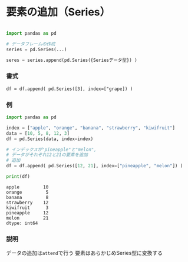# 要素の追加（Series）

```python

import pandas as pd

# データフレームの作成
series = pd.Series(...)

seres = series.append(pd.Series({Seriesデータ型}) )
```

### 書式

	df = df.append( pd.Series([3], index=["grape]) )

### 例

```python
import pandas as pd

index = ["apple", "orange", "banana", "strawberry", "kiwifruit"]
data = [10, 5, 8, 12, 3]
df = pd.Series(data, index=index)

# インデックスが"pineapple"と"melon", 
# データがそれぞれ12と21の要素を追加
# 追加
df = df.append( pd.Series([12, 21], index=["pineapple", "melon"]) )

print(df)
```

```
apple         10
orange         5
banana         8
strawberry    12
kiwifruit      3
pineapple     12
melon         21
dtype: int64
```

### 説明

データの追加は`attend`で行う
要素はあらかじめSeries型に変換する
